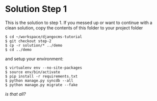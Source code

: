 Solution Step 1
===========================
This is the solution to step 1. If you messed up or want to continue with a clean solution, copy the contents of this folder to your project folder

```
$ cd ~/workspace/djangocms-tutorial
$ git checkout step-2
$ cp -r solution/* ../demo
$ cd ../demo
```


and setup your environment:

```
$ virtualenv env --no-site-packages
$ source env/bin/activate
$ pip install -r requirements.txt
$ python manage.py syncdb --all
$ python manage.py migrate --fake
```



*is that all?*
